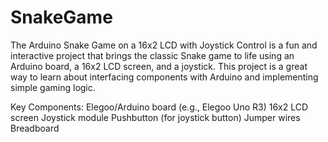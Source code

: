 # SnakeGame
The Arduino Snake Game on a 16x2 LCD with Joystick Control is a fun and interactive project that brings the classic Snake game to life using an Arduino board, a 16x2 LCD screen, and a joystick. This project is a great way to learn about interfacing components with Arduino and implementing simple gaming logic.

Key Components:
Elegoo/Arduino board (e.g., Elegoo Uno R3)
16x2 LCD screen
Joystick module
Pushbutton (for joystick button)
Jumper wires
Breadboard
